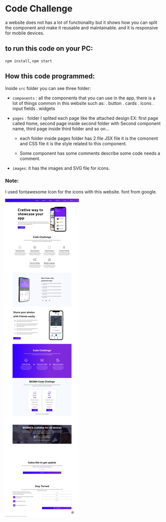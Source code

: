 # Code Challenge
a website does not has a lot of functionality but it shows how you can split the component and make it reusable and maintainable.
and it is responsive for mobile devices.

## to run this code on your PC:
 `npm install`, `npm start`

## How this code programmed:

Inside `src` folder you can see three folder:
- `components` : all the components that you can use in the app, there is a lot of things common in this website such as:
  . button
  . cards
  . icons
  . input fields
  . widgets

- `pages` : folder I splited each page like the attached design EX: first page called home,
second page inside second folder with Second component name, third page inside third folder and so on...

  - each folder inside pages folder has 2 file JSX file it is the comonent and CSS file it is the style related to this component.
  
  - Some component has some comments describe some code needs a comment.

- `images`: it has the images and SVG file for icons.

### Note: 
I used fontawesome Icon for the icons with this website. font from google.

![Design of the website](./src/images/appDesign.png "Design of the website")

